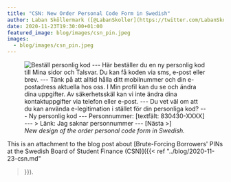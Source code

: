 ```yaml
---
title: "CSN: New Order Personal Code Form in Swedish"
author: Laban Sköllermark ([@LabanSkoller](https://twitter.com/LabanSkoller))
date: 2020-11-23T19:30:00+01:00
featured_image: blog/images/csn_pin.jpeg
images:
  - blog/images/csn_pin.jpeg
---
```

<figure>
  <img src="../images/csn_swe_order_personal_code_nov.png"
style="display:inline" title="Beställ personlig kod" alt="Beställ personlig kod
--- Här beställer du en ny personlig kod till Mina sidor och Talsvar. Du kan få
koden via sms, e-post eller brev. --- Tänk på att alltid hålla ditt mobilnummer
och din e-postadress aktuella hos oss. I Min profil kan du se och ändra dina
uppgifter. Av säkerhetsskäl kan vi inte ändra dina kontaktuppgifter via telefon
eller e-post. --- Du vet väl om att du kan använda e-legitimation i stället för
din personliga kod? --- Ny personlig kod --- Personnummer: [textfält:
830430-XXXX] --- &gt; Länk: Jag saknar personnummer --- [Nästa &gt;]">
  <figcaption><i>New design of the order personal code form in
Swedish.</i></figcaption>
</figure>

This is an attachment to the blog post about [Brute-Forcing Borrowers' PINs at
the Swedish Board of Student Finance (CSN)]({{< ref "../blog/2020-11-23-csn.md"
>}}).
